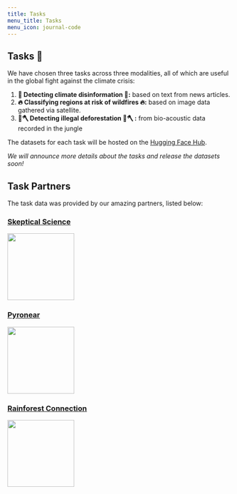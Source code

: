 ```yaml
---
title: Tasks
menu_title: Tasks
menu_icon: journal-code
---
```


## Tasks 🥇

We have chosen three tasks across three modalities, all of which are useful in the global fight against the climate crisis:

1. **📝 Detecting climate disinformation 📝:** based on text from news articles.
2. **🔥 Classifying regions at risk of wildfires 🔥:** based on image data gathered via satellite.
3. **🌳🪓 Detecting illegal deforestation 🌳🪓 :** from bio-acoustic data recorded in the jungle

The datasets for each task will be hosted on the [Hugging Face Hub](https://huggingface.co/).

*We will announce more details about the tasks and release the datasets soon!*

## Task Partners 

The task data was provided by our amazing partners, listed below:

### [Skeptical Science](https://skepticalscience.com/) 

<img src="https://github.com/user-attachments/assets/c2e89317-99b7-4a21-82f6-60f986e8e29a"  height="150"> 

### [Pyronear](https://pyronear.org/en/) 

<img src="https://github.com/user-attachments/assets/d5ff7f2d-1e0a-47a4-bd4b-c9b07cfda9f0"  height="150"> 

### [Rainforest Connection](https://rfcx.org/) 

<img src="https://github.com/user-attachments/assets/3e45ccbe-6f3d-4213-9994-6abd7a5a371a"  height="150"> 



